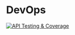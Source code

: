 # DevOps
[![API Testing & Coverage](https://github.com/larsvanherwijnen/DevOps/actions/workflows/CI-API.yml/badge.svg)](https://github.com/larsvanherwijnen/DevOps/actions/workflows/CI-API.yml)